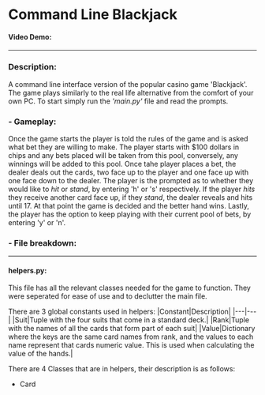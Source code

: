 # Command Line Blackjack
#### Video Demo:  <url here>
---
### **Description:**

A command line interface version of the popular casino game 'Blackjack'. The game plays similarly to the real life alternative from the comfort of your own PC. To start simply run the *'main.py'* file and read the prompts.

### **- Gameplay:**
Once the game starts the player is told the rules of the game and is asked what bet they are willing to make. The player starts with $100 dollars in chips and any bets placed will be taken from this pool, conversely, any winnings will be added to this pool. Once tahe player places a bet, the dealer deals out the cards, two face up to the player and one face up with one face down to the dealer. The player is the prompted as to whether they would like to *hit* or *stand*, by entering 'h' or 's' respectively. If the player *hits* they receive another card face up, if they *stand*, the dealer reveals and hits until 17. At that point the game is decided and the better hand wins. Lastly, the player has the option to keep playing with their current pool of bets, by entering 'y' or 'n'.

### **- File breakdown:**
---
#### helpers.py: 

This file has all the relevant classes needed for the game to function. They were seperated for ease of use and to declutter the main file. 

There are 3 global constants used in helpers: 
|Constant|Description|
|---|---|
|Suit|Tuple with the four suits that come in a standard deck.|
|Rank|Tuple with the names of all the cards that form part of each suit|
|Value|Dictionary where the keys are the same card names from rank, and the values to each name represent that cards numeric value. This is used when calculating the value of the hands.|

There are 4 Classes that are in helpers, their description is as follows:

- Card